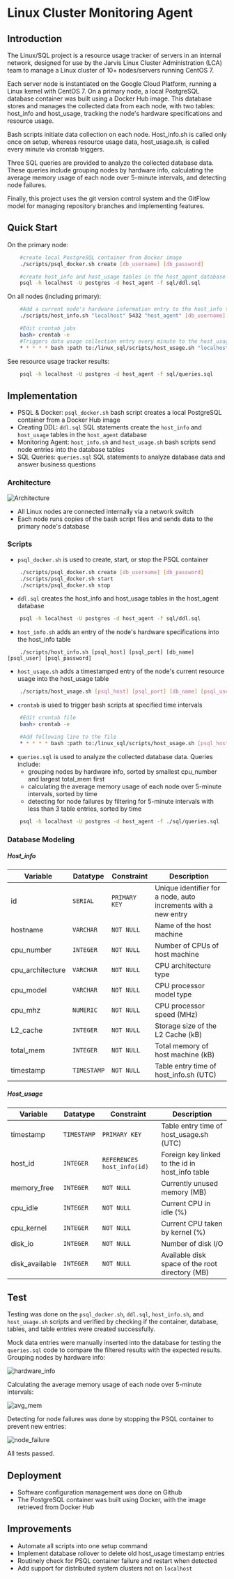 # Linux Cluster Monitoring Agent

## Introduction
The Linux/SQL project is a resource usage tracker of servers in an internal network, designed for use by the Jarvis Linux Cluster Administration (LCA) team to manage a Linux cluster of 10+ nodes/servers running CentOS 7. 

Each server node is instantiated on the Google Cloud Platform, running a Linux kernel with CentOS 7. On a primary node, a local PostgreSQL database container was built using a Docker Hub image. This database stores and manages the collected data from each node, with two tables: host_info and host_usage, tracking the node's hardware specifications and resource usage. 

Bash scripts initiate data collection on each node. Host_info.sh is called only once on setup, whereas resource usage data, host_usage.sh, is called every minute via crontab triggers.  
 
Three SQL queries are provided to analyze the collected database data. These queries include grouping nodes by hardware info, calculating the average memory usage of each node over 5-minute intervals, and detecting node failures.  

Finally, this project uses the git version control system and the GitFlow model for managing repository branches and implementing features. 

## Quick Start
On the primary node:
```bash
    #create local PostgreSQL container from Docker image 
    ./scripts/psql_docker.sh create [db_username] [db_password]

    #create host_info and host_usage tables in the host_agent database
    psql -h localhost -U postgres -d host_agent -f sql/ddl.sql
```

On all nodes (including primary):
```bash
    #Add a current node's hardware information entry to the host_info table
    ./scripts/host_info.sh "localhost" 5432 "host_agent" [db_username] [db_password] 

    #Edit crontab jobs
    bash> crontab -e
    #Triggers data usage collection entry every minute to the host_usage table
    * * * * * bash :path to:/linux_sql/scripts/host_usage.sh "localhost" 5432 "host_agent" [db_username] [db_password] > /tmp/host_usage.log
```

See resource usage tracker results:
```bash
    psql -h localhost -U postgres -d host_agent -f sql/queries.sql
```

## Implementation
- PSQL & Docker: `psql_docker.sh` bash script creates a local PostgreSQL container from a Docker Hub image
- Creating DDL: `ddl.sql` SQL statements create the `host_info` and `host_usage` tables in the `host_agent` database  
- Monitoring Agent: `host_info.sh` and `host_usage.sh` bash scripts send node entries into the database tables 
- SQL Queries: `queries.sql` SQL statements to analyze database data and answer business questions 

### Architecture
![Architecture](./assets/LinuxSQLArchitecture.png)
- All Linux nodes are connected internally via a network switch
- Each node runs copies of the bash script files and sends data to the primary node's database

### Scripts
- `psql_docker.sh` is used to create, start, or stop the PSQL container
```bash
    ./scripts/psql_docker.sh create [db_username] [db_password]
    ./scripts/psql_docker.sh start
    ./scripts/psql_docker.sh stop
```
- `ddl.sql` creates the host_info and host_usage tables in the host_agent database
```bash
    psql -h localhost -U postgres -d host_agent -f sql/ddl.sql
```
- `host_info.sh` adds an entry of the node's hardware specifications into the host_info table
```
    ./scripts/host_info.sh [psql_host] [psql_port] [db_name] [psql_user] [psql_password]
```
- `host_usage.sh` adds a timestamped entry of the node's current resource usage into the host_usage table
```bash
    ./scripts/host_usage.sh [psql_host] [psql_port] [db_name] [psql_user] [psql_password]
```
- `crontab` is used to trigger bash scripts at specified time intervals
```bash
    #Edit crontab file
    bash> crontab -e

    #Add following line to the file
    * * * * * bash :path to:/linux_sql/scripts/host_usage.sh [psql_host] [psql_port] [db_name] [psql_user] [psql_password] > /tmp/host_usage.log
```
- `queries.sql` is used to analyze the collected database data. Queries include: 
  - grouping nodes by hardware info, sorted by smallest cpu_number and largest total_mem first 
  - calculating the average memory usage of each node over 5-minute intervals, sorted by time
  - detecting for node failures by filtering for 5-minute intervals with less than 3 table entries, sorted by time
```bash
    psql -h localhost -U postgres -d host_agent -f ./sql/queries.sql
```

### Database Modeling
##### Host_info
Variable | Datatype | Constraint | Description 
--------------|-----|-----------|------------
id | `SERIAL` | `PRIMARY KEY` | Unique identifier for a node, auto increments with a new entry
hostname | `VARCHAR` | `NOT NULL` | Name of the host machine 
cpu_number | `INTEGER` | `NOT NULL` | Number of CPUs of host machine
cpu_architecture | `VARCHAR` | `NOT NULL` | CPU architecture type
cpu_model | `VARCHAR` | `NOT NULL` | CPU processor model type
cpu_mhz | `NUMERIC` | `NOT NULL` | CPU processor speed (MHz)
L2_cache | `INTEGER` | `NOT NULL` | Storage size of the L2 Cache (kB)
total_mem | `INTEGER` | `NOT NULL` | Total memory of host machine (kB)
timestamp | `TIMESTAMP` | `NOT NULL` | Table entry time of host_info.sh (UTC) 

##### Host_usage
Variable | Datatype | Constraint | Description 
--------------|----|--|--------------
timestamp | `TIMESTAMP` | `PRIMARY KEY` | Table entry time of host_usage.sh (UTC) 
host_id | `INTEGER` | `REFERENCES host_info(id)` | Foreign key linked to the id in host_info table
memory_free | `INTEGER` | `NOT NULL` | Currently unused memory (MB) 
cpu_idle | `INTEGER` | `NOT NULL` | Current CPU in idle (%) 
cpu_kernel | ` INTEGER ` | `NOT NULL` | Current CPU taken by kernel (%) 
disk_io | `INTEGER` | `NOT NULL` | Number of disk I/O
disk_available | `INTEGER` | `NOT NULL` | Available disk space of the root directory (MB)

## Test
Testing was done on the `psql_docker.sh`, `ddl.sql`, `host_info.sh`, and `host_usage.sh` scripts and verified by checking if the container, database, tables, and table entries were created successfully.

Mock data entries were manually inserted into the database for testing the `queries.sql` code to compare the filtered results with the expected results.
Grouping nodes by hardware info:

![hardware_info](./assets/hardware_info.png)

Calculating the average memory usage of each node over 5-minute intervals:

![avg_mem](./assets/avg_mem.png)

Detecting for node failures was done by stopping the PSQL container to prevent new entries:

![node_failure](./assets/node_failure.png)

All tests passed.

## Deployment
- Software configuration management was done on Github
- The PostgreSQL container was built using Docker, with the image retrieved from Docker Hub  

## Improvements
- Automate all scripts into one setup command
- Implement database rollover to delete old host_usage timestamp entries
- Routinely check for PSQL container failure and restart when detected
- Add support for distributed system clusters not on `localhost`
